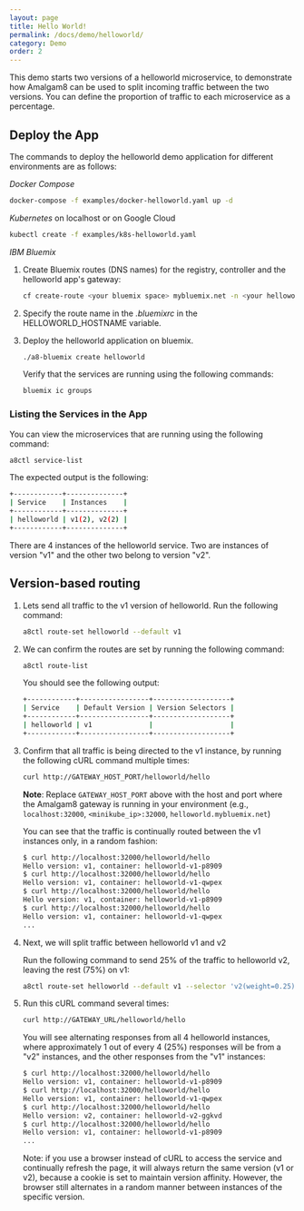 ```yaml
---
layout: page
title: Hello World!
permalink: /docs/demo/helloworld/
category: Demo
order: 2
---
```


This demo starts two versions of a helloworld microservice, to demonstrate
how Amalgam8 can be used to split incoming traffic between the two
versions. You can define the proportion of traffic to each microservice as
a percentage.

## Deploy the App

The commands to deploy the helloworld demo application for different
environments are as follows:

_Docker Compose_
  
```bash
docker-compose -f examples/docker-helloworld.yaml up -d
```

_Kubernetes_ on localhost or on Google Cloud

```bash
kubectl create -f examples/k8s-helloworld.yaml
```

_IBM Bluemix_

1. Create Bluemix routes (DNS names) for the registry, controller and the helloworld app's gateway:  

   ```bash
   cf create-route <your bluemix space> mybluemix.net -n <your helloworld route>
   ```

1. Specify the route name in the _.bluemixrc_ in the HELLOWORLD_HOSTNAME variable.

1. Deploy the helloworld application on bluemix.

   ```bash
   ./a8-bluemix create helloworld
   ```

   Verify that the services are running using the following commands: 

   ```bash
   bluemix ic groups
   ```

### Listing the Services in the App

You can view the microservices that are running using the following command:

```bash
a8ctl service-list
```
    
The expected output is the following:

```bash
+------------+--------------+
| Service    | Instances    |
+------------+--------------+
| helloworld | v1(2), v2(2) |
+------------+--------------+
```

There are 4 instances of the helloworld service. Two are instances of
version "v1" and the other two belong to version "v2".

## Version-based routing

1. Lets send all traffic to the v1 version of helloworld. Run the following command:

   ```bash
   a8ctl route-set helloworld --default v1
   ```

1. We can confirm the routes are set by running the following command:

   ```bash
   a8ctl route-list
   ```

   You should see the following output:

   ```bash
   +------------+-----------------+-------------------+
   | Service    | Default Version | Version Selectors |
   +------------+-----------------+-------------------+
   | helloworld | v1              |                   |
   +------------+-----------------+-------------------+
   ```

1. Confirm that all traffic is being directed to the v1 instance, by running the following cURL command multiple times:

   ```bash
   curl http://GATEWAY_HOST_PORT/helloworld/hello
   ```

   **Note**: Replace `GATEWAY_HOST_PORT` above with the host and port where
   the Amalgam8 gateway is running in your environment (e.g., `localhost:32000`,
   `<minikube_ip>:32000`, `helloworld.mybluemix.net`)

   You can see that the traffic is continually routed between the v1 instances only, in a random fashion:

   ```bash
   $ curl http://localhost:32000/helloworld/hello
   Hello version: v1, container: helloworld-v1-p8909
   $ curl http://localhost:32000/helloworld/hello
   Hello version: v1, container: helloworld-v1-qwpex
   $ curl http://localhost:32000/helloworld/hello
   Hello version: v1, container: helloworld-v1-p8909
   $ curl http://localhost:32000/helloworld/hello
   Hello version: v1, container: helloworld-v1-qwpex
   ...
   ```

1. Next, we will split traffic between helloworld v1 and v2

   Run the following command to send 25% of the traffic to helloworld v2, leaving the rest (75%) on v1:
    
   ```bash
   a8ctl route-set helloworld --default v1 --selector 'v2(weight=0.25)'
   ```

1. Run this cURL command several times:

   ```bash
   curl http://GATEWAY_URL/helloworld/hello
   ```

   You will see alternating responses from all 4 helloworld instances, where approximately 1 out of every 4 (25%) responses
   will be from a "v2" instances, and the other responses from the "v1" instances:

   ```bash
   $ curl http://localhost:32000/helloworld/hello
   Hello version: v1, container: helloworld-v1-p8909
   $ curl http://localhost:32000/helloworld/hello
   Hello version: v1, container: helloworld-v1-qwpex
   $ curl http://localhost:32000/helloworld/hello
   Hello version: v2, container: helloworld-v2-ggkvd
   $ curl http://localhost:32000/helloworld/hello
   Hello version: v1, container: helloworld-v1-p8909
   ...
   ```

   Note: if you use a browser instead of cURL to access the service and continually refresh the page, 
   it will always return the same version (v1 or v2), because a cookie is set to maintain version affinity.
   However, the browser still alternates in a random manner between instances of the specific version.
